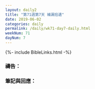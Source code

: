 ```yaml
---
layout: daily2
title: "第71週第7天 補漏拾遺"
date: 2019-06-02
categories: daily
permalink: /daily/wk71-day7-daily.html
weekNum: 71
dayNum: 7
---
```


{%- include BibleLinks.html -%}

### 禱告：

### 筆記與回應：
